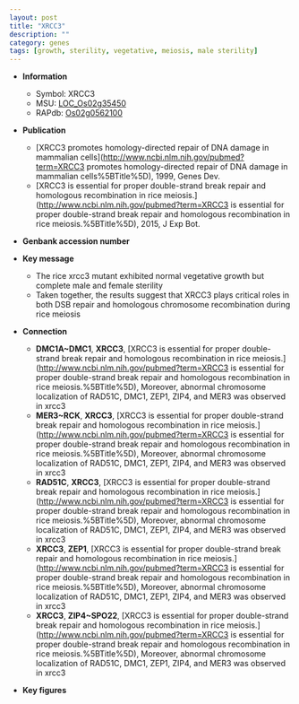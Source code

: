 ```yaml
---
layout: post
title: "XRCC3"
description: ""
category: genes
tags: [growth, sterility, vegetative, meiosis, male sterility]
---
```


* **Information**  
    + Symbol: XRCC3  
    + MSU: [LOC_Os02g35450](http://rice.plantbiology.msu.edu/cgi-bin/ORF_infopage.cgi?orf=LOC_Os02g35450)  
    + RAPdb: [Os02g0562100](http://rapdb.dna.affrc.go.jp/viewer/gbrowse_details/irgsp1?name=Os02g0562100)  

* **Publication**  
    + [XRCC3 promotes homology-directed repair of DNA damage in mammalian cells](http://www.ncbi.nlm.nih.gov/pubmed?term=XRCC3 promotes homology-directed repair of DNA damage in mammalian cells%5BTitle%5D), 1999, Genes Dev.
    + [XRCC3 is essential for proper double-strand break repair and homologous recombination in rice meiosis.](http://www.ncbi.nlm.nih.gov/pubmed?term=XRCC3 is essential for proper double-strand break repair and homologous recombination in rice meiosis.%5BTitle%5D), 2015, J Exp Bot.

* **Genbank accession number**  

* **Key message**  
    + The rice xrcc3 mutant exhibited normal vegetative growth but complete male and female sterility
    + Taken together, the results suggest that XRCC3 plays critical roles in both DSB repair and homologous chromosome recombination during rice meiosis

* **Connection**  
    + __DMC1A~DMC1__, __XRCC3__, [XRCC3 is essential for proper double-strand break repair and homologous recombination in rice meiosis.](http://www.ncbi.nlm.nih.gov/pubmed?term=XRCC3 is essential for proper double-strand break repair and homologous recombination in rice meiosis.%5BTitle%5D),  Moreover, abnormal chromosome localization of RAD51C, DMC1, ZEP1, ZIP4, and MER3 was observed in xrcc3
    + __MER3~RCK__, __XRCC3__, [XRCC3 is essential for proper double-strand break repair and homologous recombination in rice meiosis.](http://www.ncbi.nlm.nih.gov/pubmed?term=XRCC3 is essential for proper double-strand break repair and homologous recombination in rice meiosis.%5BTitle%5D),  Moreover, abnormal chromosome localization of RAD51C, DMC1, ZEP1, ZIP4, and MER3 was observed in xrcc3
    + __RAD51C__, __XRCC3__, [XRCC3 is essential for proper double-strand break repair and homologous recombination in rice meiosis.](http://www.ncbi.nlm.nih.gov/pubmed?term=XRCC3 is essential for proper double-strand break repair and homologous recombination in rice meiosis.%5BTitle%5D),  Moreover, abnormal chromosome localization of RAD51C, DMC1, ZEP1, ZIP4, and MER3 was observed in xrcc3
    + __XRCC3__, __ZEP1__, [XRCC3 is essential for proper double-strand break repair and homologous recombination in rice meiosis.](http://www.ncbi.nlm.nih.gov/pubmed?term=XRCC3 is essential for proper double-strand break repair and homologous recombination in rice meiosis.%5BTitle%5D),  Moreover, abnormal chromosome localization of RAD51C, DMC1, ZEP1, ZIP4, and MER3 was observed in xrcc3
    + __XRCC3__, __ZIP4~SPO22__, [XRCC3 is essential for proper double-strand break repair and homologous recombination in rice meiosis.](http://www.ncbi.nlm.nih.gov/pubmed?term=XRCC3 is essential for proper double-strand break repair and homologous recombination in rice meiosis.%5BTitle%5D),  Moreover, abnormal chromosome localization of RAD51C, DMC1, ZEP1, ZIP4, and MER3 was observed in xrcc3

* **Key figures**  


